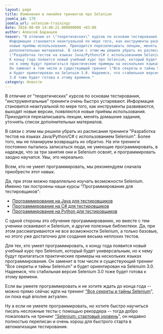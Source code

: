 ```yaml
---
layout: page
title: Изменения в линейке тренингов про Selenium
joomla_id: 179
joomla_url: selenium-trainings
date: 2016-08-09 14:40:21.000000000 +03:00
author: Алексей Баранцев
teaser: "В отличие от \"теоретических\" курсов по основам тестирования, \"инструментальные\" тренинги очень быстро устаревают.
  Информация становится неактуальной по мере того, как инструменты развиваются, выходят новые версии, появляются
  новые приёмы использования. Приходится перезаписывать лекции, менять домашние задания, уточнять список
  дополнительных материалов. В связи с этим мы решили убрать из расписания тренинги
  \"Разработка тестов на языках Java/Python/C# с использованием Selenium\".
  К концу года появится новый учебный курс про Selenium, который будет универсальным,
  но к нему будут прилагаться практические примеры на нескольких языках программирования.
  Он заменит в том числе и существующий тренинг \"Все секреты и тайны Selenium\"
  и будет ориентирован на Selenuim 3.0. Надеемся, что стабильная версия Selenium
  3.0 тоже будет готова к этому времени."
category: Новости
---
```

<p>В отличие от "теоретических" курсов по основам тестирования, "инструментальные" тренинги очень быстро устаревают. Информация становится неактуальной по мере того, как инструменты развиваются, выходят новые версии, появляются новые приёмы использования. Приходится перезаписывать лекции, менять домашние задания, уточнять список дополнительных материалов.</p>
<p>В связи с этим мы решили убрать из расписания тренинги "Разработка тестов на языках Java/Python/C# с использованием Selenium". Более того, мы не планируем возвращать их обратно. На эти тренинги постоянно пытались записаться люди, не умеющие программировать, в надежде, что за три занятия они и Selenium освоят, и программировать заодно научатся. Увы, это нереально.</p>
<p>Всем, кто не умеет программировать, мы рекомендуем сначала приобрести этот навык.</p>
<p>Да, при этом можно параллельно изучать возможности Selenium. Именно так построены наши курсы "Программирование для тестировщиков":</p>
<ul>
<li><a href="http://software-testing.ru/trainings/schedule?task=3&amp;cid=1">Программирование на Java для тестировщиков</a></li>
<li><a href="http://software-testing.ru/trainings/schedule?&amp;task=3&amp;cid=226">Программирование на С# для тестировщиков</a></li>
<li><a href="http://software-testing.ru/trainings/schedule?task=3&amp;cid=233&amp;sem_midx=1&amp;sem_jidx=0">Программирование на Python для тестировщиков</a></li>
</ul>
<p>С одной стороны это обучение программированию, но вместе с тем ученики осваивают и Selenium, и другие полезные библиотеки. Да, при этом рассматриваются не все возможности Selenium, а только базовые, но этого уже достаточно для создания весьма неплохих тестов.</p>
<p>Для тех, кто умеет программировать, к концу года появится новый учебный курс про Selenium, который будет универсальным, но к нему будут прилагаться практические примеры на нескольких языках программирования. Он заменит в том числе и существующий тренинг "Все секреты и тайны Selenium" и будет ориентирован на Selenuim 3.0. Надеемся, что стабильная версия Selenium 3.0 тоже будет готова к этому времени.</p>
<p>Если вы умеете программировать и не хотите ждать до конца года -- можно прямо сейчас идти на тренинг <a href="http://software-testing.ru/trainings/schedule?&amp;task=3&amp;cid=164">"Все секреты и тайны Selenium</a>", он пока ещё вполне актуален.</p>
<p>Ну а если не умеете программировать, но хотите быстро научиться писать несложные тесты с помощью рекордера -- тогда добро пожаловать на тренинг <a href="http://software-testing.ru/trainings/schedule?task=3&amp;cid=185">"Selenium: стартовый уровень</a>", он недавно полностью переписан и очень хорош для быстрого старта в автоматизации тестирования.</p>
